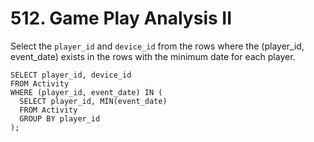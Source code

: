 # 512. Game Play Analysis II

Select the `player_id` and `device_id` from the rows where the (player_id, event_date) exists in the rows with the minimum date for each player.  

```
SELECT player_id, device_id
FROM Activity
WHERE (player_id, event_date) IN (
  SELECT player_id, MIN(event_date)
  FROM Activity
  GROUP BY player_id
);
```